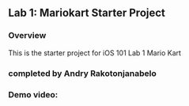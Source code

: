## Lab 1: Mariokart Starter Project

### Overview

This is the starter project for iOS 101 Lab 1 Mario Kart

### completed by Andry Rakotonjanabelo

### Demo video: